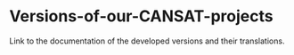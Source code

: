 # Versions-of-our-CANSAT-projects
Link to the documentation of the developed versions and their translations.
